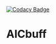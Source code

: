 [![Codacy Badge](https://api.codacy.com/project/badge/Grade/7f5e59bcfe3b40f98d901ae65cdcda13)](https://www.codacy.com?utm_source=github.com&amp;utm_medium=referral&amp;utm_content=tavallaie/AICbuff&amp;utm_campaign=Badge_Grade)
# AICbuff
